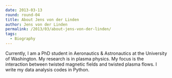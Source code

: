 ```yaml
---
date: 2013-03-13
round: round-04
title: About Jens von der Linden
author: Jens von der Linden
permalink: /2013/03/about-jens-von-der-linden/
tags:
  - Biography
---
```

Currently, I am a PhD student in Aeronautics & Astronautics at the University of Washington. My research is in plasma physics. My focus is the interaction between twisted magnetic fields and twisted plasma flows. I write my data analysis codes in Python.
